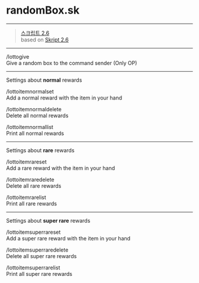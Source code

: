 # randomBox.sk  
---
>[스크립트 2.6](https://github.com/SkriptLang/Skript/releases)   
>based on [Skript 2.6](https://github.com/SkriptLang/Skript/releases)  
---

/lottogive   
Give a random box to the command sender (Only OP)   

---
Settings about **normal** rewards   


/lottoitemnormalset  
Add a normal reward with the item in your hand   


/lottoitemnormaldelete  
Delete all normal rewards   


/lottoitemnormallist  
Print all normal rewards   

---
Settings about **rare** rewards   


/lottoitemrareset  
Add a rare reward with the item in your hand   


/lottoitemraredelete  
Delete all rare rewards   


/lottoitemrarelist  
Print all rare rewards   

---
Settings about **super rare** rewards   


/lottoitemsuperrareset  
Add a super rare reward with the item in your hand   


/lottoitemsuperraredelete  
Delete all super rare rewards   


/lottoitemsuperrarelist  
Print all super rare rewards   
